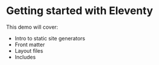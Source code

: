 # Getting started with Eleventy
This demo will cover:
- Intro to static site generators
- Front matter
- Layout files
- Includes